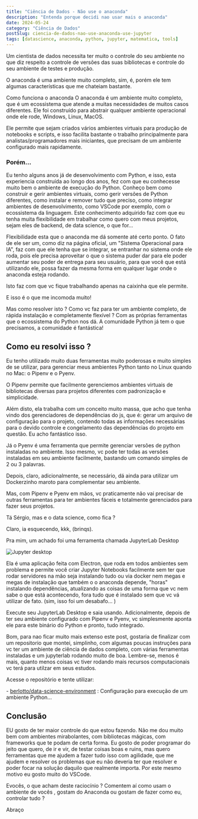 ```yaml
---
title: "Ciência de Dados - Não use o anaconda"
description: "Entenda porque decidi nao usar mais o anaconda"
date: 2024-05-24
category: "Ciência de Dados"
postSlug: ciencia-de-dados-nao-use-anaconda-use-jupyter
tags: [datascience, anaconda, python, jupyter, matematica, tools]
---
```


Um cientista de dados necessita ter muito o controle do seu ambiente no que diz respeito a controle de versões das suas bibliotecas e controle do seu ambiente de testes e produção.

O anaconda é uma ambiente muito completo, sim, é, porém ele tem algumas características que me chateiam bastante.

Como funciona o anaconda
O anaconda é um ambiente muito completo, que é um ecossistema que atende a muitas necessidades de muitos casos diferentes. Ele foi construído para abstrair qualquer ambiente operacional onde ele rode, Windows, Linux, MacOS.

Ele permite que sejam criados vários ambientes virtuais para produção de notebooks e scripts, e isso facilita bastante o trabalho principalmente para analistas/programadores mais iniciantes, que precisam de um ambiente configurado mais rapidamente.

### Porém…

Eu tenho alguns anos já de desenvolvimento com Python, e isso, esta experiencia construída ao longo dos anos, fez com que eu conhecesse muito bem o ambiente de execução do Python. Conheço bem como construir e gerir ambientes virtuais, como gerir versões de Python diferentes, como instalar e remover tudo que preciso, como integrar ambientes de desenvolvimento, como VSCode por exemplo, com o ecossistema da linguagem. Este conhecimento adquirido faz com que eu tenha muita flexibilidade em trabalhar como quero com meus projetos, sejam eles de backend, de data science, o que for…

Flexibilidade esta que o anaconda me dá somente até certo ponto. O fato de ele ser um, como diz na página oficial, um "Sistema Operacional para IA", faz com que ele tenha que se integrar, se entranhar no sistema onde ele roda, pois ele precisa aproveitar o que o sistema puder dar para ele poder aumentar seu poder de entrega para seu usuário, para que você que está utilizando ele, possa fazer da mesma forma em qualquer lugar onde o anaconda esteja rodando.

Isto faz com que vc fique trabalhando apenas na caixinha que ele permite.

E isso é o que me incomoda muito!

Mas como resolver isto ? Como vc faz para ter um ambiente completo, de rápida instalação e completamente flexível ? Com as próprias ferramentas que o ecossistema do Python nos dá. A comunidade Python já tem o que precisamos, a comunidade é fantástica!

## Como eu resolvi isso ?

Eu tenho utilizado muito duas ferramentas muito poderosas e muito simples de se utilizar, para gerenciar meus ambientes Python tanto no Linux quando no Mac: o Pipenv e o Pyenv.

O Pipenv permite que facilmente gerenciemos ambientes virtuais de bibliotecas diversas para projetos diferentes com padronização e simplicidade.

Além disto, ela trabalha com um conceito muito massa, que acho que tenha vindo dos gerenciadores de dependências do js, que é: gerar um arquivo de configuração para o projeto, contendo todas as informações necessárias para o devido controle e congelamento das dependências do projeto em questão. Eu acho fantástico isso.

Já o Pyenv é uma ferramenta que permite gerenciar versões de python instaladas no ambiente. Isso mesmo, vc pode ter todas as versões instaladas em seu ambiente facilmente, bastando um comando simples de 2 ou 3 palavras.

Depois, claro, adicionalmente, se necessário, dá ainda para utilizar um Dockerzinho maroto para complementar seu ambiente.

Mas, com Pipenv e Pyenv em mãos, vc praticamente não vai precisar de outras ferramentas para ter ambientes fáceis e totalmente gerenciados para fazer seus projetos.

Tá Sérgio, mas e o data science, como fica ?

Claro, ia esquecendo, kkk, (brinqs).

Pra mim, um achado foi uma ferramenta chamada JupyterLab Desktop

![Jupyter desktop](https://github.com/jupyterlab/jupyterlab-desktop/blob/master/media/jupyterlab-desktop.png?raw=true)

Ela é uma aplicação feita com Electron, que roda em todos ambientes sem problema e permite você criar Jupyter Notebooks facilmente sem ter que rodar servidores na mão seja instalando tudo ou via docker nem megas e megas de instalação que também o o anaconda depende, "horas" instalando dependências, atualizando as coisas de uma forma que vc nem sabe o que está acontecendo, fora tudo que é instalado sem que vc vá utilizar de fato. (sim, isso foi um desabafo… )

Execute seu JupyterLab Desktop e saia usando. Adicionalmente, depois de ter seu ambiente configurado com Pipenv e Pyenv, vc simplesmente aponta ele para este binário do Python e pronto, tudo integrado.

Bom, para nao ficar muito mais extenso este post, gostaria de finalizar com um repositorio que montei, simplinho, com algumas poucas instruções para vc ter um ambiente de ciência de dados completo, com várias ferramentas instaladas e um jupyterlab rodando muito de boa. Lembre-se, menos é mais, quanto menos coisas vc tiver rodando mais recursos computacionais vc terá para utilzar em seus estudos.

Acesse o repositório e tente utilizar:

<i class="fa-solid fa-code-branch"></i> - [berlotto/data-science-environment](https://github.com/berlotto/data-science-environment) : Configuração para execução de um ambiente Python…

## Conclusão

EU gosto de ter maior controle do que estou fazendo. Não me dou muito bem com ambientes mirabolantes, com bibliotecas mágicas, com frameworks que te podam de certa forma. Eu gosto de poder programar do jeito que quero, de ir e vir, de testar coisas boas e ruins, mas quero ferramentas que me ajudem a fazer tudo isso com agilidade, que me ajudem e resolver os problemas que eu não deveria ter que resolver e poder focar na solução daquilo que realmente importa. Por este mesmo motivo eu gosto muito do VSCode.

Evocês, o que acham deste raciocínio ? Comentem aí como usam o ambiente de vocês , gostam do Anaconda ou gostam de fazer como eu, controlar tudo ?

Abraço
